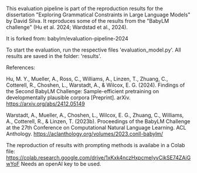 This evaluation pipeline is part of the reproduction results for the dissertation "Exploring Grammatical Constraints in Large Language Models" by David Silva.
It reproduces some of the results from the "BabyLM challenge" (Hu et al. 2024; Wardstad et al., 2024).

It is forked from: babylm/evaluation-pipeline-2024

To start the evaluation, run the respective files 'evaluation_model.py'. 
All results are saved in the folder: 'results'.

References:

Hu, M. Y., Mueller, A., Ross, C., Williams, A., Linzen, T., Zhuang, C., Cotterell, R., Choshen, L., Warstadt, A., & Wilcox, E. G. (2024). Findings of the Second BabyLM Challenge: Sample-efficient pretraining on developmentally plausible corpora [Preprint]. arXiv. https://arxiv.org/abs/2412.05149

Warstadt, A., Mueller, A., Choshen, L., Wilcox, E. G., Zhuang, C., Williams, A., Cotterell, R., & Linzen, T. (2023b). Proceedings of the BabyLM Challenge at the 27th Conference on Computational Natural Language Learning. ACL Anthology. https://aclanthology.org/volumes/2023.conll-babylm/

The reproduction of results with prompting methods is availabe in a Colab file: https://colab.research.google.com/drive/1xKxk4nczHxpcmeIyvCikSE74ZAiGwYoF
Needs an openAI key to be used.
